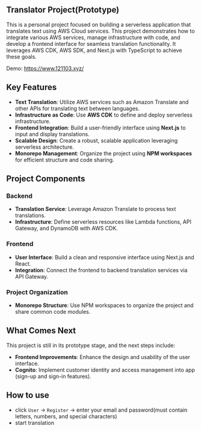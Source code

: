 ## Translator Project(Prototype)

This is a personal project focused on building a serverless application that translates text using AWS Cloud services. This project demonstrates how to integrate various AWS services, manage infrastructure with code, and develop a frontend interface for seamless translation functionality. It leverages AWS CDK, AWS SDK, and Next.js with TypeScript to achieve these goals.

Demo: https://www.121103.xyz/

## Key Features

* **Text Translation**: Utilize AWS services such as Amazon Translate and other APIs for translating text between languages.
* **Infrastructure as Code**: Use **AWS CDK** to define and deploy serverless infrastructure.
* **Frontend Integration**: Build a user-friendly interface using **Next.js** to input and display translations.
* **Scalable Design**: Create a robust, scalable application leveraging serverless architecture.
* **Monorepo Management**: Organize the project using **NPM workspaces** for efficient structure and code sharing.

## Project Components

### Backend

* **Translation Service**: Leverage Amazon Translate to process text translations.
* **Infrastructure**: Define serverless resources like Lambda functions, API Gateway, and DynamoDB with AWS CDK.

### Frontend

* **User Interface**: Build a clean and responsive interface using Next.js and React.
* **Integration**: Connect the frontend to backend translation services via API Gateway.

### Project Organization

* **Monorepo Structure**: Use NPM workspaces to organize the project and share common code modules.

## What Comes Next

This project is still in its prototype stage, and the next steps include:

* **Frontend Improvements**: Enhance the design and usability of the user interface.
* **Cognito**: Implement customer identity and access management into app (sign-up and sign-in features).

 

## How to use
* click `User` -> `Register` -> enter your email and password(must contain letters, numbers, and special characters)
* start translation


